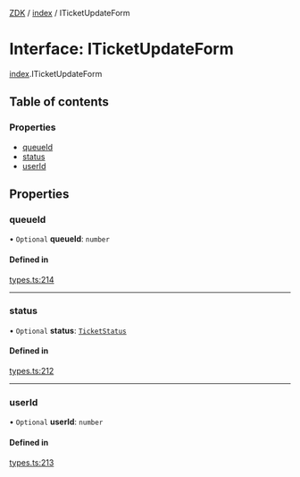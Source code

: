 [ZDK](../README.md) / [index](../modules/index.md) / ITicketUpdateForm

# Interface: ITicketUpdateForm

[index](../modules/index.md).ITicketUpdateForm

## Table of contents

### Properties

- [queueId](index.ITicketUpdateForm.md#queueid)
- [status](index.ITicketUpdateForm.md#status)
- [userId](index.ITicketUpdateForm.md#userid)

## Properties

### queueId

• `Optional` **queueId**: `number`

#### Defined in

[types.ts:214](https://github.com/innovtech-developers/zdk/blob/6a76e78c508b6f3ff70b928b5924e5ccba332fad/src/types.ts#L214)

___

### status

• `Optional` **status**: [`TicketStatus`](../modules/index.md#ticketstatus)

#### Defined in

[types.ts:212](https://github.com/innovtech-developers/zdk/blob/6a76e78c508b6f3ff70b928b5924e5ccba332fad/src/types.ts#L212)

___

### userId

• `Optional` **userId**: `number`

#### Defined in

[types.ts:213](https://github.com/innovtech-developers/zdk/blob/6a76e78c508b6f3ff70b928b5924e5ccba332fad/src/types.ts#L213)
